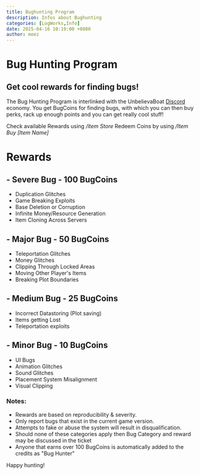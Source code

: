 ```yaml
---
title: Bughunting Program
description: Infos about Bughunting
categories: [LogWorks,Info]
date: 2025-04-16 10:19:00 +0800
author: meez
---
```


# __Bug Hunting Program__
## Get cool rewards for finding bugs!

The Bug Hunting Program is interlinked with the UnbelievaBoat [Discord](https://discord.gg/uEbTSzZnwy) economy.
You get BugCoins for finding bugs, with which you can then buy perks, rack up enough points and you can get really cool stuff!

Check available Rewards using */item Store*
Redeem Coins by using */Item Buy [Item Name]*

# __Rewards__

## - Severe Bug - 100 BugCoins
  - Duplication Glitches
  - Game Breaking Exploits
  - Base Deletion or Corruption
  - Infinite Money/Resource Generation
  - Item Cloning Across Servers
## - Major Bug - 50 BugCoins
  - Teleportation Glitches
  - Money Glitches
  - Clipping Through Locked Areas
  - Moving Other Player's Items
  - Breaking Plot Boundaries
## - Medium Bug - 25 BugCoins
  - Incorrect Datastoring (Plot saving)
  - Items getting Lost
  - Teleportation exploits
## - Minor Bug - 10 BugCoins
  - UI Bugs
  - Animation Glitches
  - Sound Glitches
  - Placement System Misalignment
  - Visual Clipping

### Notes:
 - Rewards are based on reproducibility & severity.  
 - Only report bugs that exist in the current game version.  
 - Attempts to fake or abuse the system will result in disqualification.  
 - Should none of these categories apply then Bug Category and reward may be discussed in the ticket
 - Anyone that earns over 100 BugCoins is automatically added to the credits as "Bug Hunter"

 Happy hunting!